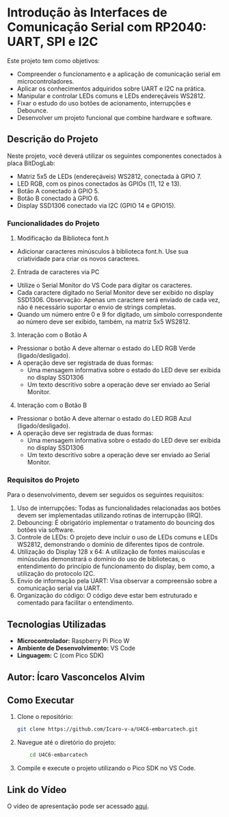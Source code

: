 #  Introdução às Interfaces de Comunicação Serial com RP2040: UART, SPI e I2C


Este projeto tem como objetivos:

- Compreender o funcionamento e a aplicação de comunicação serial em microcontroladores.
- Aplicar os conhecimentos adquiridos sobre UART e I2C na prática.
- Manipular e controlar LEDs comuns e LEDs endereçáveis WS2812.
- Fixar o estudo do uso botões de acionamento, interrupções e Debounce.
- Desenvolver um projeto funcional que combine hardware e software.

## Descrição do Projeto

Neste projeto, você deverá utilizar os seguintes componentes conectados à placa BitDogLab:
- Matriz 5x5 de LEDs (endereçáveis) WS2812, conectada à GPIO 7.
- LED RGB, com os pinos conectados às GPIOs (11, 12 e 13).
- Botão A conectado à GPIO 5.
- Botão B conectado à GPIO 6.
- Display SSD1306 conectado via I2C (GPIO 14 e GPIO15).
### Funcionalidades do Projeto
1. Modificação da Biblioteca font.h
- Adicionar caracteres minúsculos à biblioteca font.h. Use sua criatividade para criar os novos 
caracteres.
2. Entrada de caracteres via PC
- Utilize o Serial Monitor do VS Code para digitar os caracteres.
- Cada caractere digitado no Serial Monitor deve ser exibido no display SSD1306.
Observação: Apenas um caractere será enviado de cada vez, não é necessário suportar o 
envio de strings completas.
- Quando um número entre 0 e 9 for digitado, um símbolo correspondente ao número deve 
ser exibido, também, na matriz 5x5 WS2812.
3. Interação com o Botão A 
- Pressionar o botão A deve alternar o estado do LED RGB Verde (ligado/desligado).
- A operação deve ser registrada de duas formas:
   - Uma mensagem informativa sobre o estado do LED deve ser exibida no display 
SSD1306
   - Um texto descritivo sobre a operação deve ser enviado ao Serial Monitor.
4. Interação com o Botão B
- Pressionar o botão A deve alternar o estado do LED RGB Azul (ligado/desligado).
- A operação deve ser registrada de duas formas:
   - Uma mensagem informativa sobre o estado do LED deve ser exibida no display 
SSD1306
   - Um texto descritivo sobre a operação deve ser enviado ao Serial Monitor.
### Requisitos do Projeto
Para o desenvolvimento, devem ser seguidos os seguintes requisitos:
1. Uso de interrupções: Todas as funcionalidades relacionadas aos botões devem ser implementadas 
utilizando rotinas de interrupção (IRQ).
2. Debouncing: É obrigatório implementar o tratamento do bouncing dos botões via software.
3. Controle de LEDs: O projeto deve incluir o uso de LEDs comuns e LEDs WS2812, demonstrando o 
domínio de diferentes tipos de controle.
4. Utilização do Display 128 x 64: A utilização de fontes maiúsculas e minúsculas demonstrará o 
domínio do uso de bibliotecas, o entendimento do princípio de funcionamento do display, bem 
como, a utilização do protocolo I2C.
5. Envio de informação pela UART: Visa observar a compreensão sobre a comunicação serial via UART.
6. Organização do código: O código deve estar bem estruturado e comentado para facilitar o 
entendimento.

## Tecnologias Utilizadas
- **Microcontrolador:** Raspberry Pi Pico W
- **Ambiente de Desenvolvimento:** VS Code
- **Linguagem:** C (com Pico SDK)

## Autor: Ícaro Vasconcelos Alvim

## Como Executar
1. Clone o repositório:
   ```bash
   git clone https://github.com/Icaro-v-a/U4C6-embarcatech.git

2. Navegue até o diretório do projeto:
    ```bash
        cd U4C6-embarcatech

3. Compile e execute o projeto utilizando o Pico SDK no VS Code.


## Link do Vídeo
O vídeo de apresentação pode ser acessado [aqui](https://www.youtube.com/shorts/nirlT8S-Ias).
